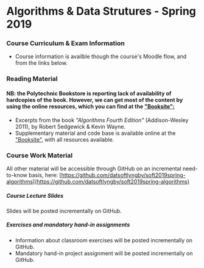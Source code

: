 # Algorithms & Data Strutures - Spring 2019

### Course Curriculum & Exam Information
* Course information is availble though the course's Moodle flow, and from the links below.

### Reading Material
#### NB: the Polytechnic Bookstore is reporting lack of availability of hardcopies of the book. However, we can get most of the content by using the online resources, which you can find at the ["Booksite":](https://algs4.cs.princeton.edu/home/)

* Excerpts from the book _"Algorithms Fourth Edition"_ (Addison-Wesley 2011), by Robert Sedgewick & Kevin Wayne. 
* Supplementary material and code base is available online at the ["Booksite"](https://algs4.cs.princeton.edu/home/), with all resources available. 

### Course Work Material
All other material will be accessible through GitHub on an incremental need-to-know basis, here: [https://github.com/datsoftlyngby/soft2019spring-algorithms](https://github.com/datsoftlyngby/soft2019spring-algorithms)
##### Course Lecture Slides
Slides will be posted incrementally on GitHub.

##### Exercises and mandatory hand-in assignments
* Information about classroom exercises will be posted incrementally on GitHub.
* Mandatory hand-in project assignment will be posted incrementally on GitHub.
